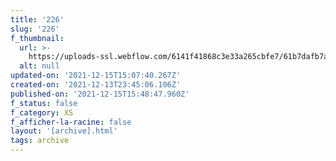 ```yaml
---
title: '226'
slug: '226'
f_thumbnail:
  url: >-
    https://uploads-ssl.webflow.com/6141f41868c3e33a265cbfe7/61b7dafb7a7f58d44d21bfca_226.jpg
  alt: null
updated-on: '2021-12-15T15:07:40.267Z'
created-on: '2021-12-13T23:45:06.106Z'
published-on: '2021-12-15T15:48:47.960Z'
f_status: false
f_category: XS
f_afficher-la-racine: false
layout: '[archive].html'
tags: archive
---
```



